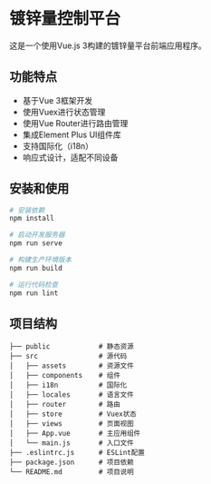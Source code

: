 # 镀锌量控制平台

这是一个使用Vue.js 3构建的镀锌量平台前端应用程序。

## 功能特点

- 基于Vue 3框架开发
- 使用Vuex进行状态管理
- 使用Vue Router进行路由管理
- 集成Element Plus UI组件库
- 支持国际化（i18n）
- 响应式设计，适配不同设备

## 安装和使用

```bash
# 安装依赖
npm install

# 启动开发服务器
npm run serve

# 构建生产环境版本
npm run build

# 运行代码检查
npm run lint
```

## 项目结构

```
├── public            # 静态资源
├── src               # 源代码
│   ├── assets        # 资源文件
│   ├── components    # 组件
│   ├── i18n          # 国际化
│   ├── locales       # 语言文件
│   ├── router        # 路由
│   ├── store         # Vuex状态
│   ├── views         # 页面视图
│   ├── App.vue       # 主应用组件
│   └── main.js       # 入口文件
├── .eslintrc.js      # ESLint配置
├── package.json      # 项目依赖
└── README.md         # 项目说明
``` 

